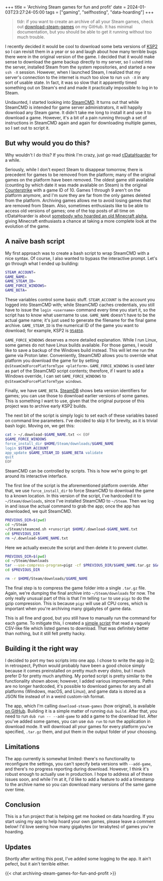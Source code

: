 +++
title = 'Archiving Steam games for fun and profit'
date = 2024-01-03T23:27:24-05:00
tags = ["gaming", "selfhosting", "data-hoarding"]
+++

> tldr: if you want to create an archive of all your Steam games, check out [download-steam-games](https://github.com/LorenDB/download-steam-games) on my GitHub. It has minimal documentation, but you should be able to get it running without too much trouble.

I recently decided it would be cool to download some beta versions of [KSP2](https://www.kerbalspaceprogram.com/games-kerbal-space-program-2) so I can revisit them in a year or so and laugh about how many terrible bugs there were in the original version of the game. I decided that it would make sense to download the game backup directly to my server, so I `ssh`ed into the server, installed Steam from the system repositories, and started a new `ssh -X` session. However, when I launched Steam, I realized that my server's connection to the internet is much too slow to run `ssh -X` in any sort of usable state. In fact, it was so slow that it apparently timed something out on Steam's end and made it practically impossible to log in to Steam.

Undaunted, I started looking into [SteamCMD](https://developer.valvesoftware.com/wiki/SteamCMD). It turns out that while SteamCMD is intended for game server administrators, it will happily download any Steam game. It didn't take me long to install it and use it to download a game. However, it's a bit of a pain running through a set of instructions in SteamCMD again and again for downloading multiple games, so I set out to script it.

## But why would you do this?

Why wouldn't I do this? If you think I'm crazy, just go read [r/DataHoarder](https://www.reddit.com/r/DataHoarder/) for a while.

Seriously, while I don't expect Steam to disappear tomorrow, there is precedent for games to be removed from the platform; many of the original games on the platform have been removed. The oldest game still available (counting by which date it was made available on Steam) is the original [Counterstrike](https://store.steampowered.com/app/10) with a game ID of 10. Games 1 through 9 aren't on the platform anymore, and I'm sure they are far from the only games deleted from the platform. Archiving games allows me to avoid losing games that are removed from Steam. Also, sometimes enthusiasts like to be able to access old versions of games; one of the top posts of all time on r/DataHoarder is about [somebody who hoarded an old Minecraft alpha](https://www.reddit.com/r/DataHoarder/comments/o9cnj3/one_womans_quest_to_never_delete_anything_allowed/), giving Minecraft enthusiasts a chance at taking a more complete look at the evolution of the game.

## A naïve bash script

My first approach was to create a bash script to wrap SteamCMD with a nice syntax. Of course, I also wanted to bypass the interactive prompt. Let's go through what I ended up building:

``` bash
STEAM_ACCOUNT=
GAME_NAME=
GAME_STEAM_ID=
GAME_FORCE_WINDOWS=
GAME_BETA=
```

These variables control some basic stuff. `STEAM_ACCOUNT` is the account you logged into SteamCMD with; while SteamCMD caches credentials, you still have to issue the `login <username>` command every time you start it, so the script has to know what username to use. `GAME_NAME` doesn't have to be the actual game name; it's just used to generate the filename for the final game archive. `GAME_STEAM_ID` is the numerical ID of the game you want to download; for example, KSP2 is [`954850`](https://store.steampowered.com/app/954850/Kerbal_Space_Program_2/).

`GAME_FORCE_WINDOWS` deserves a more detailed explanation. While I run Linux, some games do not have Linux builds available. For those games, I would like to save a backup of the Windows build instead. This will let me run the game via Proton later. Conveniently, SteamCMD allows you to override what platform you download the game for by setting `@sSteamCmdForcePlatformType <platform>`. `GAME_FORCE_WINDOWS` is used later as part of the SteamCMD script contents; therefore, if I want to add a Windows override, I can set `GAME_FORCE_WINDOWS` to `@sSteamCmdForcePlatformType windows`.

Finally, we have `GAME_BETA`. [SteamDB](https://steamdb.info) shows beta version identifiers for games; you can use those to download earlier versions of some games. This is something I want to use, given that the original purpose of this project was to archive early KSP2 builds.

The next bit of the script is simply logic to set each of these variables based on command line parameters. I've decided to skip it for brevity, as it is trivial bash logic. Moving on, we get this:

``` bash
cat > ~/.download-$GAME_NAME.txt << EOF
$GAME_FORCE_WINDOWS
force_install_dir $HOME/Steam/downloads/$GAME_NAME
login $STEAM_ACCOUNT
app_update $GAME_STEAM_ID $GAME_BETA validate
quit
EOF
```

SteamCMD can be controlled by scripts. This is how we're going to get around its interactive interface.

The first line of the script is the aforementioned platform override. After that, we use `force_install_dir` to force SteamCMD to download the game to a known location. In this version of the script, I've hardcoded it to `~/Steam/downloads`, since I've installed SteamCMD to `~/Steam`. Then we log in and issue the actual command to grab the app; once the app has downloaded, we quit SteamCMD.

``` bash
PREVIOUS_DIR=$(pwd)
cd ~/Steam
~/Steam/steamcmd.sh +runscript $HOME/.download-$GAME_NAME.txt
cd $PREVIOUS_DIR
rm ~/.download-$GAME_NAME.txt
```

Here we actually execute the script and then delete it to prevent clutter.

``` bash
PREVIOUS_DIR=$(pwd)
cd ~/Steam/downloads
tar --use-compress-program=pigz -cf $PREVIOUS_DIR/$GAME_NAME.tar.gz $GAME_NAME
cd $PREVIOUS_DIR

rm -r $HOME/Steam/downloads/$GAME_NAME
```

The final step is to compress the game folder into a single `.tar.gz` file. Again, we're dumping the final archive into `~/Steam/downloads` for now. The only really unusual part of this is that I'm telling `tar` to use `pigz` to do the gzip compression. This is because `pigz` will use all CPU cores, which is important when you're archiving many gigabytes of game data.

This is all fine and good, but you still have to manually run the command for each game. To mitigate this, I created a [simple script](https://paste.segfault.foo/loren/ac1cfff462804e70bdf85fb764328b19) that read a vaguely CSV-like file which listed games to download. That was definitely better than nothing, but it still felt pretty hacky.

## Building it the right way

I decided to port my two scripts into one app. I chose to write the app in [D](https://dlang.org); in retrospect, Python would probably have been a good choice simply because it comes preinstalled on pretty much every distro, but I much prefer D for pretty much anything. My ported script is pretty similar to the functionality shown above; however, I added various improvements. Paths are no longer hardcoded, it's possible to download games for any and all platforms (Windows, macOS, and Linux), and game data is stored as a JSON file instead of in a weird custom-ish format.

The app, which I'm calling `download-steam-games` (how original), is available [on GitHub](https://github.com/LorenDB/download-steam-games). Building it is a simple matter of running `dub build`. After that, you need to run `dub run -- --add-game` to add a game to the download list. After you've added some games, you can use `dub run` to run the application in download mode. It will download all your games for every platform you've specified, `.tar.gz` them, and put them in the output folder of your choosing.

## Limitations

The app currently is somewhat limited: there's no functionality to reconfigure the settings, you can't specify beta versions with `--add-game`, and there's no progress reporting during download. However, I think it's robust enough to actually use in production. I hope to address all of these issues soon, and while I'm at it, I'd like to add a feature to add a timestamp to the archive name so you can download many versions of the same game over time.

## Conclusion

This is a fun project that is helping get me hooked on data hoarding. If you start using my app to help hoard your own games, please leave a comment below! I'd love seeing how many gigabytes (or terabytes) of games you're hoarding.

## Updates

Shortly after writing this post, I've added some logging to the app. It ain't pefect, but it ain't terrible either.

{{< chat archiving-steam-games-for-fun-and-profit >}}
